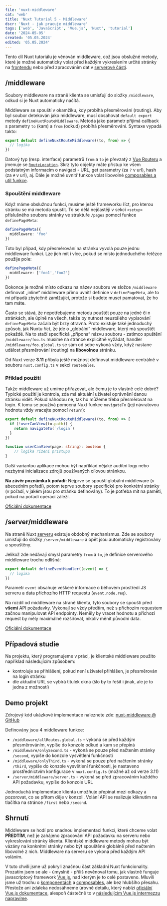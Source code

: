 ```yaml
---
file: 'nuxt-middleware'
cat: 'web'
title: 'Nuxt Tutorial 5 - Middleware'
dscr: 'Nuxt - jak pracuje middleware'
tags: ['web', 'JavaScript', 'Vue.js', 'Nuxt', 'tutorial']
date: '2024-05-05'
created: '05.05.2024'
edited: '05.05.2024'
---
```


Tento díl Nuxt tutoriálu je věnován middleware, což jsou obslužné metody, které je možné automaticky volat před každým vykreslením určité stránky na [frontendu](/article/nuxt-pages) nebo před zpracováním dat v [serverové části](/article/nuxt-api).

## /middleware

Soubory middleware na straně klienta se umisťují do složky `/middleware`, odkud si je Nuxt automaticky načítá. 

Middleware se spouští v okamžiku, kdy probíhá přesměrování (routing). Aby byl soubor detekován jako middleware, musí obsahovat `default export` metody `defineNuxtRouteMiddleware`. Metoda jako parametr přijímá callback s parametry `to` (kam) a `from` (odkud) probíhá přesměrování. Syntaxe vypadá takto:

```ts
export default defineNuxtRouteMiddleware((to, from) => {
  // logika
})
```

Datový typ (resp. interface) parametrů `from` a `to` je převzatý z [Vue Routeru](https://router.vuejs.org/) a jmenuje se [`RouteLocation`](https://router.vuejs.org/api/interfaces/RouteLocation.html). Skrz tyto objekty máte přístup ke všem podstatným informacím o navigaci - URL, get parametry (za `?` v url), hash (za `#` v url), aj. Dále je možné uvnitř funkce volat libovolné [composables a util funkce](/article/nuxt-utils).

### Spouštění middleware

Když máme obslužnou funkci, musíme ještě frameworku říct, pro kterou stránku se má metoda spustit. To se dělá nejčastěji v sekci `<setup>` příslušného souboru stránky ve struktuře `/pages` pomocí funkce `definePageMeta`:

```ts
definePageMeta({
  middleware: 'foo'
})
```

Toto byl případ, kdy přesměrování na stránku vyvolá pouze jednu middleware funkci. Lze jich mít i více, pokud se místo jednoduchého řetězce použije pole:

```ts
definePageMeta({
  middleware: ['foo1','foo2']
})
```

Dokonce je možné místo odkazu na název souboru ve složce `/middleware` definovat „inline“ middleware přímo uvnitř definice v `definePageMeta`, ale to mi připadá zbytečně zamlžující, protože si budete muset pamatovat, že ho tam máte.

Často se stává, že nepotřebujeme metodu pouštět pouze na jedné či n stránkách, ale úplně na všech, takže by nutnost neustálého vypisování `definePageMeta` začala být brzy otravná. Proto existuje také jednoduchý způsob, jak Nuxtu říct, že jde o „globální“ middleware, který má spouštět pokaždé. Na to stačí specifická „přípona“ názvu souboru - zatímco spuštění `/middleware/foo.ts` musíme na stránce explicitně vyžádat, handler `/middleware/foo.global.ts` se sám od sebe vykoná vždy, když nastane událost přesměrování (routing) na **libovolnou** stránku.

Od Nuxt verze **3.11** přibyla ještě možnost definovat middleware centrálně v souboru `nuxt.config.ts` v sekci `routeRules`.

### Příklad použití

Takže middleware už umíme přiřazovat, ale čemu je to vlastně celé dobré? Typické použití je kontrola, zda má aktuální uživatel oprávnění danou stránku vidět. Pokud náhodou ne, tak ho můžeme třeba přesměrovat na login. K tomu se používá pomocná Nuxt funkce `navigateTo` (její návratovou hodnotu vždy vracejte pomocí `return`):

```ts
export default defineNuxtRouteMiddleware((to, from) => {
  if (!userCanView(to.path)) {
    return navigateTo(`/login`)
  }
})

function userCanView(page: string): boolean {
    // logika rizeni pristupu
}
```

Další variantou aplikace mohou být například nějaké auditní logy nebo nezbytná inicializace zdrojů používaných cílovou stránkou.

**Na závěr poznámka k pořadí:** Nejprve se spouští globální middleware (v abecedním pořadí), potom teprve soubory specifické pro konkrétní stránky (v pořadí, v jakém jsou pro stránku definovány). To je potřeba mít na paměti, pokud na pořadí operací záleží.

[Oficiální dokumentace](https://nuxt.com/docs/guide/directory-structure/middleware)

## /server/middleware

Na straně Nuxt [serveru](/article/nuxt-api) existuje obdobný mechanismus. Zde se soubory umisťují do složky `/server/middleware` a opět jsou automaticky registrovány a spouštěny.

Jelikož zde nedávají smysl parametry `from` a `to`, je definice serverového middleware trochu odlišná:

```ts
export default defineEventHandler((event) => {
  // logika
})
```

Parametr `event` obsahuje veškeré informace o běhovém prostředí JS serveru a data příchozího HTTP requestu (`event.node.req`).

Na rozdíl od middleware na straně klienta, tyto soubory se spouští před **všemi** API požadavky. Vykonají se vždy předtím, než s příchozím requestem začnou manipulovat API endpointy. Neměly by vracet hodnotu a příchozí request by měly maximálně rozšiřovat, nikoliv měnit původní data.

[Oficiální dokumentace](https://nuxt.com/docs/guide/directory-structure/server#server-middleware)

## Případová studie

Na projektu, který programujeme v práci, je klientské middleware použito například následujícím způsobem:
- kontroluje se přihlášení, pokud není uživatel přihlášen, je přesměrován na login stránku
- dle aktuální URL se vybírá titulek okna (šlo by to řešit i jinak, ale je to jedna z možností)

## Demo projekt

Zdrojový kód ukázkové implementace naleznete zde:
[nuxt-middleware @ GitHub](https://github.com/AloisSeckar/demos-nuxt/tree/main/nuxt-middleware)

Definovány jsou 4 middleware funkce:
- `/middleware/allRoutes.global.ts` - vykoná se před každým přesměrováním, vypíše do konzole odkud a kam se přepíná
- `/middleware/onlySecond.ts` - vykoná se pouze před načtením stránky `/second`, vypíše do konzole vysvětlení funkčnosti
- `/middleware/onlyThird.ts` - vykoná se pouze před načtením stránky `/third`, vypíše do konzole vysvětlení funkčnosti, je nastaveno prostřednictvím konfigurace v `nuxt.config.ts` (možné až od verze 3.11)
- `/server/middleware/server.ts` - vykoná se před zpracováním každého API požadavku, vypíše do konzole URL

Jednoduchá implementace klienta umožňuje přepínat mezi odkazy a pozorovat, co se přitom děje v konzoli. Volání API se realizuje kliknutím na tlačítka na stránce `/first` nebo `/second`.

## Shrnutí

Middleware se hodí pro snadnou implementaci funkcí, které chceme volat **PŘEDTÍM**, než je zahájeno zpracování API požadavku na serveru nebo vykreslování stránky klienta. Klientské middleware metody mohou být vázány na konkrétní stránky nebo být spouštěné globálně před načtením libovolné z nich. Middleware na serveru se vykoná před každým API voláním.

V tuto chvíli jsme už pokryli značnou část základní Nuxt funkcionality. Prozatím jsem se ale - úmyslně - příliš nevěnoval tomu, jak vlastně funguje javascriptový framework [Vue.js](https://vuejs.org/), nad kterým je to celé postaveno. Mluvili jsme už trochu o [komponentách](/article/nuxt-pages#komponenty-obecně) a [composables](/article/nuxt-utils#composables), ale bez hlubšího přesahu. Přestože ani zdaleka nedosáhneme úrovně detailu, který nabízí [oficiální Vue.js dokumentace](https://vuejs.org/guide/introduction.html), alespoň částečně to v [následujícím Vue.js intermezzu napravíme](/article/nuxt-vue).
